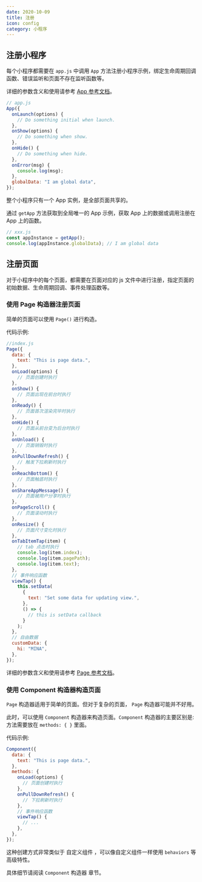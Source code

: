 ```yaml
---
date: 2020-10-09
title: 注册
icon: config
category: 小程序
---
```


## 注册小程序 <Badge text="重要" type="error" />

每个小程序都需要在 `app.js` 中调用 `App` 方法注册小程序示例，绑定生命周期回调函数、错误监听和页面不存在监听函数等。

详细的参数含义和使用请参考 [App 参考文档](app.md)。

```js
// app.js
App({
  onLaunch(options) {
    // Do something initial when launch.
  },
  onShow(options) {
    // Do something when show.
  },
  onHide() {
    // Do something when hide.
  },
  onError(msg) {
    console.log(msg);
  },
  globalData: "I am global data",
});
```

整个小程序只有一个 App 实例，是全部页面共享的。

通过 `getApp` 方法获取到全局唯一的 App 示例，获取 App 上的数据或调用注册在 App 上的函数。

```js
// xxx.js
const appInstance = getApp();
console.log(appInstance.globalData); // I am global data
```

## 注册页面

对于小程序中的每个页面，都需要在页面对应的 js 文件中进行注册，指定页面的初始数据、生命周期回调、事件处理函数等。

### 使用 Page 构造器注册页面 <Badge text="重要" type="error" />

简单的页面可以使用 `Page()` 进行构造。

代码示例:

```js
//index.js
Page({
  data: {
    text: "This is page data.",
  },
  onLoad(options) {
    // 页面创建时执行
  },
  onShow() {
    // 页面出现在前台时执行
  },
  onReady() {
    // 页面首次渲染完毕时执行
  },
  onHide() {
    // 页面从前台变为后台时执行
  },
  onUnload() {
    // 页面销毁时执行
  },
  onPullDownRefresh() {
    // 触发下拉刷新时执行
  },
  onReachBottom() {
    // 页面触底时执行
  },
  onShareAppMessage() {
    // 页面被用户分享时执行
  },
  onPageScroll() {
    // 页面滚动时执行
  },
  onResize() {
    // 页面尺寸变化时执行
  },
  onTabItemTap(item) {
    // tab 点击时执行
    console.log(item.index);
    console.log(item.pagePath);
    console.log(item.text);
  },
  // 事件响应函数
  viewTap() {
    this.setData(
      {
        text: "Set some data for updating view.",
      },
      () => {
        // this is setData callback
      }
    );
  },
  // 自由数据
  customData: {
    hi: "MINA",
  },
});
```

详细的参数含义和使用请参考 [Page 参考文档](page.md)。

### 使用 Component 构造器构造页面 <Badge text="初学无需了解" type="grey" />

`Page` 构造器适用于简单的页面。但对于复杂的页面， `Page` 构造器可能并不好用。

此时，可以使用 `Component` 构造器来构造页面。`Component` 构造器的主要区别是: 方法需要放在 `methods: { }` 里面。

代码示例:

```js
Component({
  data: {
    text: "This is page data.",
  },
  methods: {
    onLoad(options) {
      // 页面创建时执行
    },
    onPullDownRefresh() {
      // 下拉刷新时执行
    },
    // 事件响应函数
    viewTap() {
      // ...
    },
  },
});
```

这种创建方式非常类似于 自定义组件 ，可以像自定义组件一样使用 `behaviors` 等高级特性。

具体细节请阅读 `Component` 构造器 章节。
